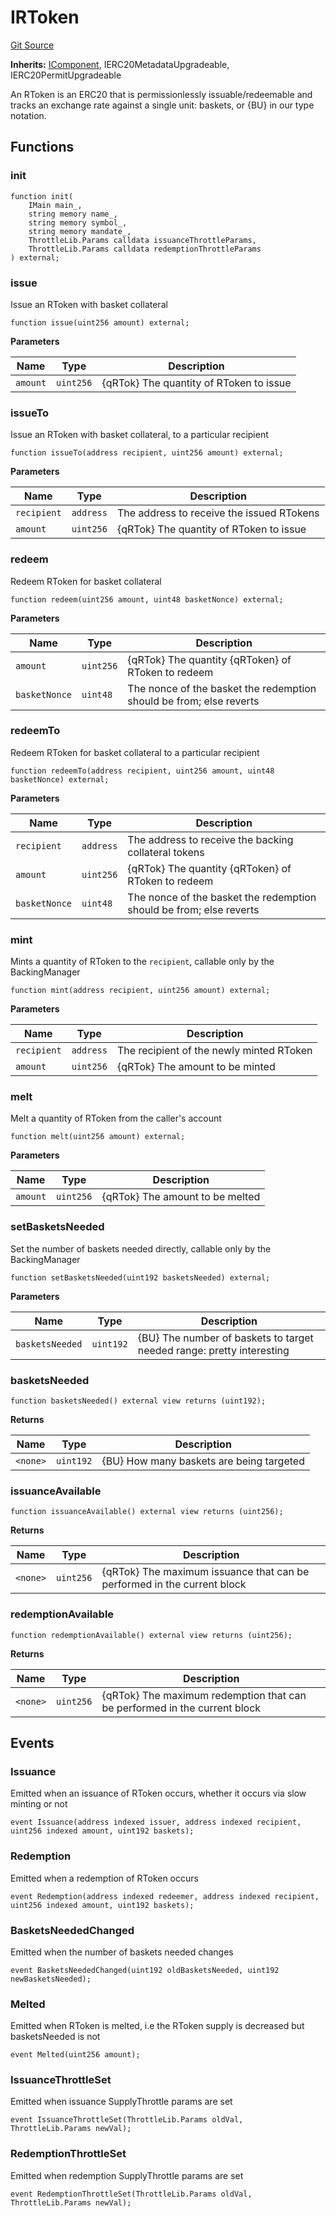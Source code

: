 # IRToken
[Git Source](https://github.com/larrythecucumber321/protocol/blob/3222eb21fbb20ddd3d3fa2233072dfa96ea3e340/contracts/interfaces/IRToken.sol)

**Inherits:**
[IComponent](/src/contracts/interfaces/IComponent.sol/interface.IComponent.md), IERC20MetadataUpgradeable, IERC20PermitUpgradeable

An RToken is an ERC20 that is permissionlessly issuable/redeemable and tracks an
exchange rate against a single unit: baskets, or {BU} in our type notation.


## Functions
### init


```solidity
function init(
    IMain main_,
    string memory name_,
    string memory symbol_,
    string memory mandate_,
    ThrottleLib.Params calldata issuanceThrottleParams,
    ThrottleLib.Params calldata redemptionThrottleParams
) external;
```

### issue

Issue an RToken with basket collateral


```solidity
function issue(uint256 amount) external;
```
**Parameters**

|Name|Type|Description|
|----|----|-----------|
|`amount`|`uint256`|{qRTok} The quantity of RToken to issue|


### issueTo

Issue an RToken with basket collateral, to a particular recipient


```solidity
function issueTo(address recipient, uint256 amount) external;
```
**Parameters**

|Name|Type|Description|
|----|----|-----------|
|`recipient`|`address`|The address to receive the issued RTokens|
|`amount`|`uint256`|{qRTok} The quantity of RToken to issue|


### redeem

Redeem RToken for basket collateral


```solidity
function redeem(uint256 amount, uint48 basketNonce) external;
```
**Parameters**

|Name|Type|Description|
|----|----|-----------|
|`amount`|`uint256`|{qRTok} The quantity {qRToken} of RToken to redeem|
|`basketNonce`|`uint48`|The nonce of the basket the redemption should be from; else reverts|


### redeemTo

Redeem RToken for basket collateral to a particular recipient


```solidity
function redeemTo(address recipient, uint256 amount, uint48 basketNonce) external;
```
**Parameters**

|Name|Type|Description|
|----|----|-----------|
|`recipient`|`address`|The address to receive the backing collateral tokens|
|`amount`|`uint256`|{qRTok} The quantity {qRToken} of RToken to redeem|
|`basketNonce`|`uint48`|The nonce of the basket the redemption should be from; else reverts|


### mint

Mints a quantity of RToken to the `recipient`, callable only by the BackingManager


```solidity
function mint(address recipient, uint256 amount) external;
```
**Parameters**

|Name|Type|Description|
|----|----|-----------|
|`recipient`|`address`|The recipient of the newly minted RToken|
|`amount`|`uint256`|{qRTok} The amount to be minted|


### melt

Melt a quantity of RToken from the caller's account


```solidity
function melt(uint256 amount) external;
```
**Parameters**

|Name|Type|Description|
|----|----|-----------|
|`amount`|`uint256`|{qRTok} The amount to be melted|


### setBasketsNeeded

Set the number of baskets needed directly, callable only by the BackingManager


```solidity
function setBasketsNeeded(uint192 basketsNeeded) external;
```
**Parameters**

|Name|Type|Description|
|----|----|-----------|
|`basketsNeeded`|`uint192`|{BU} The number of baskets to target needed range: pretty interesting|


### basketsNeeded


```solidity
function basketsNeeded() external view returns (uint192);
```
**Returns**

|Name|Type|Description|
|----|----|-----------|
|`<none>`|`uint192`|{BU} How many baskets are being targeted|


### issuanceAvailable


```solidity
function issuanceAvailable() external view returns (uint256);
```
**Returns**

|Name|Type|Description|
|----|----|-----------|
|`<none>`|`uint256`|{qRTok} The maximum issuance that can be performed in the current block|


### redemptionAvailable


```solidity
function redemptionAvailable() external view returns (uint256);
```
**Returns**

|Name|Type|Description|
|----|----|-----------|
|`<none>`|`uint256`|{qRTok} The maximum redemption that can be performed in the current block|


## Events
### Issuance
Emitted when an issuance of RToken occurs, whether it occurs via slow minting or not


```solidity
event Issuance(address indexed issuer, address indexed recipient, uint256 indexed amount, uint192 baskets);
```

### Redemption
Emitted when a redemption of RToken occurs


```solidity
event Redemption(address indexed redeemer, address indexed recipient, uint256 indexed amount, uint192 baskets);
```

### BasketsNeededChanged
Emitted when the number of baskets needed changes


```solidity
event BasketsNeededChanged(uint192 oldBasketsNeeded, uint192 newBasketsNeeded);
```

### Melted
Emitted when RToken is melted, i.e the RToken supply is decreased but basketsNeeded is not


```solidity
event Melted(uint256 amount);
```

### IssuanceThrottleSet
Emitted when issuance SupplyThrottle params are set


```solidity
event IssuanceThrottleSet(ThrottleLib.Params oldVal, ThrottleLib.Params newVal);
```

### RedemptionThrottleSet
Emitted when redemption SupplyThrottle params are set


```solidity
event RedemptionThrottleSet(ThrottleLib.Params oldVal, ThrottleLib.Params newVal);
```


